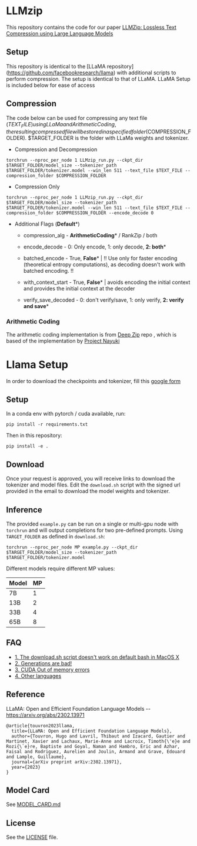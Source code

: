 # LLMzip 

This repository contains the code for our paper [LLMZip: Lossless Text Compression using Large Language Models](https://arxiv.org/abs/2306.04050)

 
## Setup

This repository is identical to the [LLaMA repository] (https://github.com/facebookresearch/llama) with additional scripts to perform compression. The setup is identical to that of LLaMA. LLaMA Setup is included below for ease of access

## Compression

The code below can be used for compressing any text file ($TEXT_FILE) using LLaMa and Arithmetic Coding , the resulting compressed file will be stored in a specified folder ($COMPRESSION_FOLDER). $TARGET_FOLDER is the folder with LLaMa weights and tokenizer.

* Compression and Decompression
  
```
torchrun --nproc_per_node 1 LLMzip_run.py --ckpt_dir $TARGET_FOLDER/model_size --tokenizer_path $TARGET_FOLDER/tokenizer.model --win_len 511 --text_file $TEXT_FILE --compression_folder $COMPRESSION_FOLDER 

```

* Compression Only

```
torchrun --nproc_per_node 1 LLMzip_run.py --ckpt_dir $TARGET_FOLDER/model_size --tokenizer_path $TARGET_FOLDER/tokenizer.model --win_len 511 --text_file $TEXT_FILE --compression_folder $COMPRESSION_FOLDER --encode_decode 0

```
* Additional Flags (**Default***)
  * compression_alg -  **ArithmeticCoding*** / RankZip / both
  
  * encode_decode - 0: Only encode, 1: only decode, **2: both***
  
  * batched_encode - True, **False***  |  !! Use only for faster encoding (theoretical entropy computations), as decoding doesn't work with batched encoding. !!
  
  * with_context_start - True, **False*** | avoids encoding the initial context and provides the initial context at the decoder
  
  * verify_save_decoded - 0: don't verify/save, 1: only verify, **2: verify and save***
  

### Arithmetic Coding
The arithmetic coding implementation is from [Deep Zip](https://github.com/mohit1997/DeepZip) repo , which is based of the implementation by [Project Nayuki](https://github.com/nayuki/Reference-arithmetic-coding)

# Llama Setup

In order to download the checkpoints and tokenizer, fill this [google form](https://forms.gle/jk851eBVbX1m5TAv5)

## Setup

In a conda env with pytorch / cuda available, run:
```
pip install -r requirements.txt
```
Then in this repository:
```
pip install -e .
```

## Download

Once your request is approved, you will receive links to download the tokenizer and model files.
Edit the `download.sh` script with the signed url provided in the email to download the model weights and tokenizer.

## Inference

The provided `example.py` can be run on a single or multi-gpu node with `torchrun` and will output completions for two pre-defined prompts. Using `TARGET_FOLDER` as defined in `download.sh`:
```
torchrun --nproc_per_node MP example.py --ckpt_dir $TARGET_FOLDER/model_size --tokenizer_path $TARGET_FOLDER/tokenizer.model
```

Different models require different MP values:

|  Model | MP |
|--------|----|
| 7B     | 1  |
| 13B    | 2  |
| 33B    | 4  |
| 65B    | 8  |

## FAQ

- [1. The download.sh script doesn't work on default bash in MacOS X](FAQ.md#1)
- [2. Generations are bad!](FAQ.md#2)
- [3. CUDA Out of memory errors](FAQ.md#3)
- [4. Other languages](FAQ.md#4)

## Reference

LLaMA: Open and Efficient Foundation Language Models -- https://arxiv.org/abs/2302.13971

```
@article{touvron2023llama,
  title={LLaMA: Open and Efficient Foundation Language Models},
  author={Touvron, Hugo and Lavril, Thibaut and Izacard, Gautier and Martinet, Xavier and Lachaux, Marie-Anne and Lacroix, Timoth{\'e}e and Rozi{\`e}re, Baptiste and Goyal, Naman and Hambro, Eric and Azhar, Faisal and Rodriguez, Aurelien and Joulin, Armand and Grave, Edouard and Lample, Guillaume},
  journal={arXiv preprint arXiv:2302.13971},
  year={2023}
}
```

## Model Card
See [MODEL_CARD.md](MODEL_CARD.md)

## License
See the [LICENSE](LICENSE) file.
